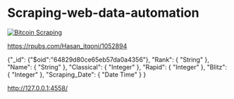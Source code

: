 # Scraping-web-data-automation

[![Bitcoin Scraping](https://github.com/itqonihsn/Scraping-web-data-automation/actions/workflows/bitcoin_scrape.yml/badge.svg)](https://github.com/itqonihsn/Scraping-web-data-automation/actions/workflows/bitcoin_scrape.yml)

https://rpubs.com/Hasan_itqoni/1052894


{"_id":
  {"$oid":"64829d80ce65eb57da0a4356"},
  "Rank": {
    "String"
  },
  "Name": {
    "String"
  },
  "Classical": {
    "Integer"
  },
  "Rapid": {
    "Integer"
  },
  "Blitz": {
    "Integer"
  },
  "Scraping_Date": {
    "Date Time"
  }
}

http://127.0.0.1:4558/
